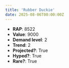 ```yaml
---
title: 'Rubber Duckie'
date: 2025-08-06T00:00:00Z
---
```

- **RAP**: 8522
- **Value**: 9000
- **Demand level**: 2
- **Trend**: 2
- **Projected?**: True
- **Hyped?**: True
- **Rare?**: True
